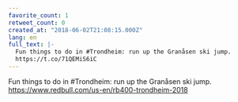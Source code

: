 ```yaml
---
favorite_count: 1
retweet_count: 0
created_at: "2018-06-02T21:08:15.000Z"
lang: en
full_text: |-
  Fun things to do in #Trondheim: run up the Granåsen ski jump.
  https://t.co/71QEMiS6iC
---
```


Fun things to do in #Trondheim: run up the Granåsen ski jump.
<https://www.redbull.com/us-en/rb400-trondheim-2018>
